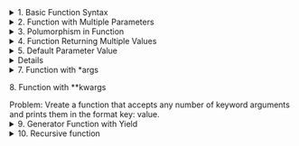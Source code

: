 </details>

<details>
<summary>1. Basic Function Syntax
</summary>
Problem: Write a function to calculate and return the square of a number.

</details>

<details>
<summary>2. Function with Multiple Parameters
</summary>
Problem: Create a function that takes two numbers as parasmeters and return their sum.

</details>

<details>
<summary>3. Polumorphism in Function
</summary>
Problem: Write a function multiply that multiplies two numbers, but can also accept and multiply strings.

</details>

<details>
<summary>4. Function Returning Multiple Values
</summary>
Problem: Create a function that returns both the area and circumference of a circle given its radius.

</details>

<details>
<summary>5. Default Parameter Value
</summary>
Problem: Write a function that greets a user. If no name is provided, it should greet with a default name.

</details>

<details>
<sumamry>6. Lambda Function
</summary>
Problem: Create a lambda function to compute the cube of a number.

</details>

<details>
<summary>7. Function with *args
</summary>
Problem: Write a function that takes variable number of arguments and returns their sum.

</details>

<sumamry>8. Function with **kwargs
</summary>
Problem: Vreate a function that accepts any number of keyword arguments and prints them in the format key: value. 

</details>

<details>
<summary>9. Generator Function with Yield
</summary>
Problem: Write a generator function that yields even numbers up to a specified limit.


</details>

<details>
<summary>10. Recursive function
</summary>
Problem: Create a recursive function to calculate the factorial of a number.
